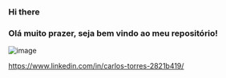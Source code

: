 ### Hi there

### Olá muito prazer, seja bem vindo ao meu repositório!
![image](https://user-images.githubusercontent.com/68251295/191407242-4de859ce-2540-47e1-be78-bec8e67b9d06.png)

https://www.linkedin.com/in/carlos-torres-2821b419/
